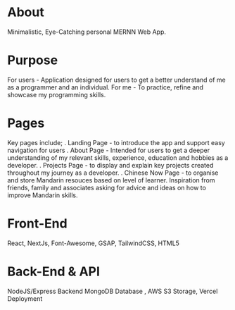 # About
Minimalistic, Eye-Catching personal MERNN Web App.

# Purpose
For users - Application designed for users to get a better understand of me as a programmer and an individual.
For me - To practice, refine and showcase my programming skills.

# Pages

Key pages include;
 . Landing Page - to introduce the app and support easy navigation for users
 . About Page - Intended for users to get a deeper understanding of my relevant skills, experience, education and hobbies as a developer.
 . Projects Page - to display and explain key projects created throughout my journey as a developer. 
 . Chinese Now Page - to organise and store Mandarin resouces based on level of learner. Inspiration 
 from friends, family and associates asking for advice and ideas on how to improve Mandarin skills. 

# Front-End
React, NextJs, Font-Awesome, GSAP, TailwindCSS, HTML5

# Back-End & API
NodeJS/Express Backend
MongoDB Database , AWS S3 Storage, Vercel Deployment



